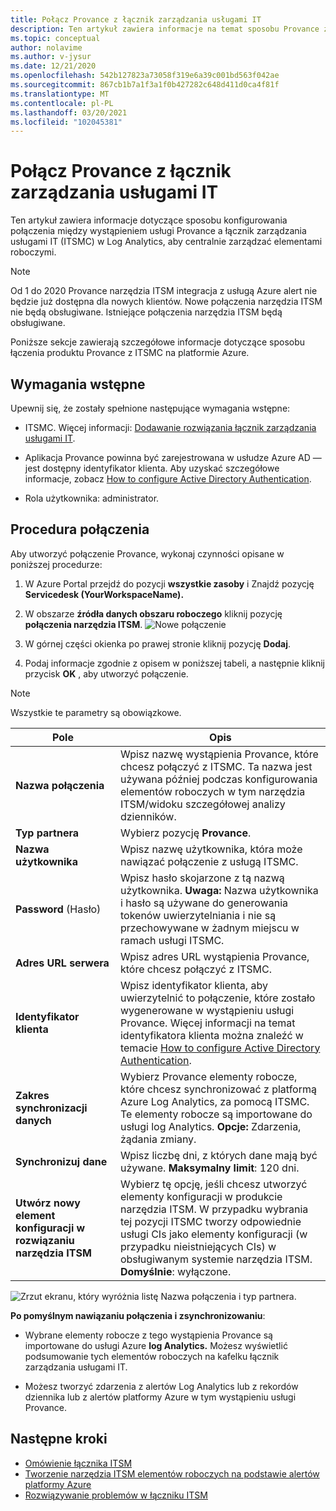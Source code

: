 ```yaml
---
title: Połącz Provance z łącznik zarządzania usługami IT
description: Ten artykuł zawiera informacje na temat sposobu Provance z łącznik zarządzania usługami IT (ITSMC) w Azure Monitor, aby centralnie monitorować elementy robocze narzędzia ITSM i zarządzać nimi.
ms.topic: conceptual
author: nolavime
ms.author: v-jysur
ms.date: 12/21/2020
ms.openlocfilehash: 542b127823a73058f319e6a39c001bd563f042ae
ms.sourcegitcommit: 867cb1b7a1f3a1f0b427282c648d411d0ca4f81f
ms.translationtype: MT
ms.contentlocale: pl-PL
ms.lasthandoff: 03/20/2021
ms.locfileid: "102045381"
---
```

# <a name="connect-provance-with-it-service-management-connector"></a>Połącz Provance z łącznik zarządzania usługami IT

Ten artykuł zawiera informacje dotyczące sposobu konfigurowania połączenia między wystąpieniem usługi Provance a łącznik zarządzania usługami IT (ITSMC) w Log Analytics, aby centralnie zarządzać elementami roboczymi.

> [!NOTE]
> Od 1 do 2020 Provance narzędzia ITSM integracja z usługą Azure alert nie będzie już dostępna dla nowych klientów. Nowe połączenia narzędzia ITSM nie będą obsługiwane.
> Istniejące połączenia narzędzia ITSM będą obsługiwane.

Poniższe sekcje zawierają szczegółowe informacje dotyczące sposobu łączenia produktu Provance z ITSMC na platformie Azure.

## <a name="prerequisites"></a>Wymagania wstępne

Upewnij się, że zostały spełnione następujące wymagania wstępne:

- ITSMC. Więcej informacji: [Dodawanie rozwiązania łącznik zarządzania usługami IT](./itsmc-definition.md#add-it-service-management-connector).
- Aplikacja Provance powinna być zarejestrowana w usłudze Azure AD — jest dostępny identyfikator klienta. Aby uzyskać szczegółowe informacje, zobacz [How to configure Active Directory Authentication](../../app-service/configure-authentication-provider-aad.md).

- Rola użytkownika: administrator.

## <a name="connection-procedure"></a>Procedura połączenia

Aby utworzyć połączenie Provance, wykonaj czynności opisane w poniższej procedurze:

1. W Azure Portal przejdź do pozycji **wszystkie zasoby** i Znajdź pozycję **Servicedesk (YourWorkspaceName).**

2. W obszarze **źródła danych obszaru roboczego** kliknij pozycję **połączenia narzędzia ITSM**.
    ![Nowe połączenie](media/itsmc-overview/add-new-itsm-connection.png)

3. W górnej części okienka po prawej stronie kliknij pozycję **Dodaj**.

4. Podaj informacje zgodnie z opisem w poniższej tabeli, a następnie kliknij przycisk **OK** , aby utworzyć połączenie.

> [!NOTE]
> Wszystkie te parametry są obowiązkowe.

| **Pole** | **Opis** |
| --- | --- |
| **Nazwa połączenia**   | Wpisz nazwę wystąpienia Provance, które chcesz połączyć z ITSMC.  Ta nazwa jest używana później podczas konfigurowania elementów roboczych w tym narzędzia ITSM/widoku szczegółowej analizy dzienników. |
| **Typ partnera**   | Wybierz pozycję **Provance**. |
| **Nazwa użytkownika**   | Wpisz nazwę użytkownika, która może nawiązać połączenie z usługą ITSMC.    |
| **Password** (Hasło)   | Wpisz hasło skojarzone z tą nazwą użytkownika. **Uwaga:** Nazwa użytkownika i hasło są używane do generowania tokenów uwierzytelniania i nie są przechowywane w żadnym miejscu w ramach usługi ITSMC.|
| **Adres URL serwera**   | Wpisz adres URL wystąpienia Provance, które chcesz połączyć z ITSMC. |
| **Identyfikator klienta**   | Wpisz identyfikator klienta, aby uwierzytelnić to połączenie, które zostało wygenerowane w wystąpieniu usługi Provance.  Więcej informacji na temat identyfikatora klienta można znaleźć w temacie [How to configure Active Directory Authentication](../../app-service/configure-authentication-provider-aad.md). |
| **Zakres synchronizacji danych**   | Wybierz Provance elementy robocze, które chcesz synchronizować z platformą Azure Log Analytics, za pomocą ITSMC.  Te elementy robocze są importowane do usługi log Analytics.   **Opcje:**   Zdarzenia, żądania zmiany.|
| **Synchronizuj dane** | Wpisz liczbę dni, z których dane mają być używane. **Maksymalny limit**: 120 dni. |
| **Utwórz nowy element konfiguracji w rozwiązaniu narzędzia ITSM** | Wybierz tę opcję, jeśli chcesz utworzyć elementy konfiguracji w produkcie narzędzia ITSM. W przypadku wybrania tej pozycji ITSMC tworzy odpowiednie usługi CIs jako elementy konfiguracji (w przypadku nieistniejących CIs) w obsługiwanym systemie narzędzia ITSM. **Domyślnie**: wyłączone.|

![Zrzut ekranu, który wyróżnia listę Nazwa połączenia i typ partnera.](media/itsmc-connections-provance/itsm-connections-provance-latest.png)

**Po pomyślnym nawiązaniu połączenia i zsynchronizowaniu**:

- Wybrane elementy robocze z tego wystąpienia Provance są importowane do usługi Azure **log Analytics.** Możesz wyświetlić podsumowanie tych elementów roboczych na kafelku łącznik zarządzania usługami IT.

- Możesz tworzyć zdarzenia z alertów Log Analytics lub z rekordów dziennika lub z alertów platformy Azure w tym wystąpieniu usługi Provance.

## <a name="next-steps"></a>Następne kroki

* [Omówienie łącznika ITSM](itsmc-overview.md)
* [Tworzenie narzędzia ITSM elementów roboczych na podstawie alertów platformy Azure](./itsmc-definition.md#create-itsm-work-items-from-azure-alerts)
* [Rozwiązywanie problemów w łączniku ITSM](./itsmc-resync-servicenow.md)